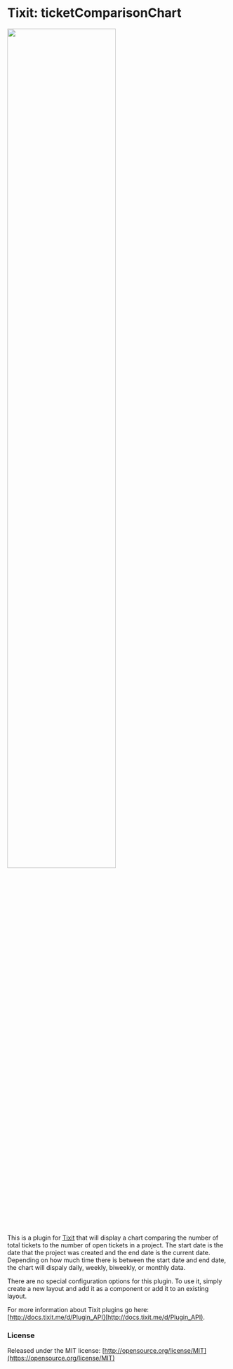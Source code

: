 # Tixit: ticketComparisonChart

<!-- ![Example of ticketComparisonChart](https://github.com/cookiesncream716/ticketComparisonChart/blob/master/exChart.png?raw=true)
 -->
<img src="https://github.com/cookiesncream716/ticketComparisonChart/blob/master/exChart.png?raw=true" width="70%" />

This is a plugin for [Tixit](https://tixit.me/) that will display a chart comparing the number of total tickets to the number of open tickets in a project. The start date is the date that the project was created and the end date is the current date. Depending on how much time there is between the start date and end date, the chart will dispaly daily, weekly, biweekly, or monthly data.

There are no special configuration options for this plugin. To use it, simply create a new layout and add it as a component or add it to an existing layout.

For more information about Tixit plugins go here: [http://docs.tixit.me/d/Plugin_API](http://docs.tixit.me/d/Plugin_API).

### License
Released under the MIT license: [http://opensource.org/license/MIT](https://opensource.org/license/MIT)